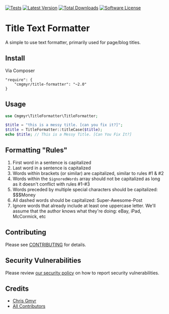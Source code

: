 [![Tests](https://github.com/cmgmyr/title-formatter/actions/workflows/run-tests.yml/badge.svg)](https://github.com/cmgmyr/title-formatter/actions/workflows/run-tests.yml)
[![Latest Version](https://img.shields.io/github/release/cmgmyr/title-formatter.svg)](https://github.com/cmgmyr/title-formatter/releases)
[![Total Downloads](https://img.shields.io/packagist/dt/cmgmyr/title-formatter.svg)](https://packagist.org/packages/cmgmyr/title-formatter)
[![Software License](https://img.shields.io/badge/license-MIT-brightgreen.svg)](LICENSE)

# Title Text Formatter

A simple to use text formatter, primarily used for page/blog titles.

## Install

Via Composer

```
"require": {
    "cmgmyr/title-formatter": "~2.0"
}
```

## Usage

```php
use Cmgmyr\TitleFormatter\TitleFormatter;

$title = "this is a messy title. [can you fix it?]";
$title = TitleFormatter::titleCase($title);
echo $title; // This is a Messy Title. [Can You Fix It?]
```

## Formatting "Rules"

1. First word in a sentence is capitalized
2. Last word in a sentence is capitalized
3. Words within brackets (or similar) are capitalized, similar to rules #1 & #2
4. Words within the `$ignoredWords` array should not be capitalized as long as it doesn't conflict with rules #1-#3
5. Words preceded by multiple special characters should be capitalized: $$$Money
6. All dashed words should be capitalized: Super-Awesome-Post
7. Ignore words that already include at least one uppercase letter. We'll assume that the author knows what they're doing: eBay, iPad, McCormick, etc

## Contributing

Please see [CONTRIBUTING](.github/CONTRIBUTING.md) for details.

## Security Vulnerabilities

Please review [our security policy](../../security/policy) on how to report security vulnerabilities.

## Credits

- [Chris Gmyr](https://github.com/cmgmyr)
- [All Contributors](../../contributors)
